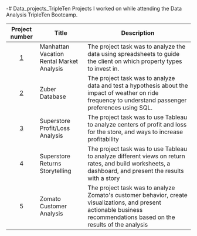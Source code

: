 -# Data_projects_TripleTen
Projects I worked on while attending the Data Analysis TripleTen Bootcamp.


| Project number | Title | Description |
| :-----------: | ----------- |----------- |
| [1](Project_1) | Manhattan Vacation Rental Market Analysis | The project task was to analyze the data using spreadsheets to guide the client on which property types to invest in. |
| [2](Project_2) | Zuber Database | The project task was to analyze data and test a hypothesis about the impact of weather on ride frequency to understand passenger preferences using SQL. |
| [3](Project_3) | Superstore Profit/Loss Analysis | The project task was to use Tableau to analyze centers of profit and loss for the store, and ways to increase profitability |
| 4 | Superstore Returns Storytelling | The project task was to use Tableau to analyze different views on return rates, and build worksheets, a dashboard, and present the results with a story |
| 5 | Zomato Customer Analysis | The project task was to analyze Zomato's customer behavior, create visualizations, and present actionable business recommendations based on the results of the analysis |
